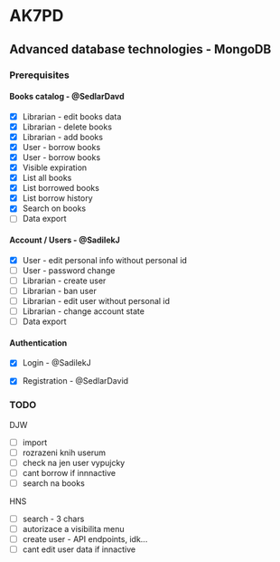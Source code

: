 # AK7PD

## Advanced database technologies - MongoDB

### Prerequisites

#### Books catalog - @SedlarDavd
- [x] Librarian - edit books data
- [x] Librarian - delete books
- [x] Librarian - add books
- [x] User - borrow books
- [x] User - borrow books
- [x] Visible expiration
- [x] List all books
- [x] List borrowed books
- [x] List borrow history
- [x] Search on books
- [ ] Data export

#### Account / Users - @SadilekJ
- [x] User - edit personal info without personal id
- [ ] User - password change
- [ ] Librarian - create user
- [ ] Librarian - ban user
- [ ] Librarian - edit user without personal id
- [ ] Librarian - change account state
- [ ] Data export

#### Authentication
- [x] Login - @SadilekJ
- [x] Registration - @SedlarDavid


### TODO
DJW 
- [ ] import
- [ ] rozrazeni knih userum
- [ ] check na jen user vypujcky
- [ ] cant borrow if innnactive
- [ ] search na books

HNS
- [ ] search - 3 chars
- [ ] autorizace a visibilita menu
- [ ] create user - API endpoints, idk...
- [ ] cant edit user data if innactive
